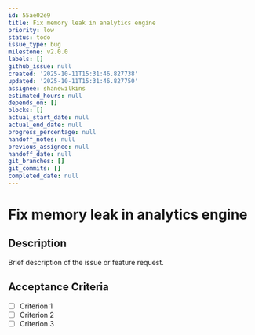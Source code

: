 ```yaml
---
id: 55ae02e9
title: Fix memory leak in analytics engine
priority: low
status: todo
issue_type: bug
milestone: v2.0.0
labels: []
github_issue: null
created: '2025-10-11T15:31:46.827738'
updated: '2025-10-11T15:31:46.827750'
assignee: shanewilkins
estimated_hours: null
depends_on: []
blocks: []
actual_start_date: null
actual_end_date: null
progress_percentage: null
handoff_notes: null
previous_assignee: null
handoff_date: null
git_branches: []
git_commits: []
completed_date: null
---
```


# Fix memory leak in analytics engine

## Description

Brief description of the issue or feature request.

## Acceptance Criteria

- [ ] Criterion 1
- [ ] Criterion 2
- [ ] Criterion 3